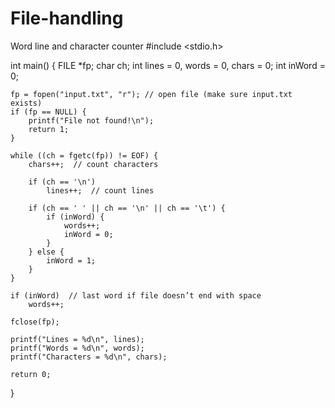 # File-handling
Word line and character counter 
#include <stdio.h>

int main() {
    FILE *fp;
    char ch;
    int lines = 0, words = 0, chars = 0;
    int inWord = 0;

    fp = fopen("input.txt", "r"); // open file (make sure input.txt exists)
    if (fp == NULL) {
        printf("File not found!\n");
        return 1;
    }

    while ((ch = fgetc(fp)) != EOF) {
        chars++;  // count characters

        if (ch == '\n')
            lines++;  // count lines

        if (ch == ' ' || ch == '\n' || ch == '\t') {
            if (inWord) {
                words++;
                inWord = 0;
            }
        } else {
            inWord = 1;
        }
    }

    if (inWord)  // last word if file doesn’t end with space
        words++;

    fclose(fp);

    printf("Lines = %d\n", lines);
    printf("Words = %d\n", words);
    printf("Characters = %d\n", chars);

    return 0;
}
